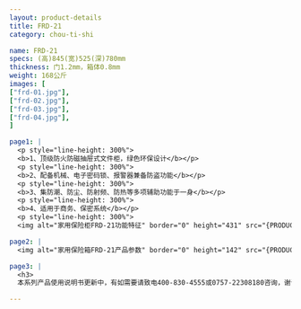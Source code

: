 ```yaml
---
layout: product-details
title: FRD-21
category: chou-ti-shi

name: FRD-21
specs: (高)845(宽)525(深)780mm
thickness: 门1.2mm，箱体0.8mm
weight: 168公斤
images: [
["frd-01.jpg"],
["frd-02.jpg"],
["frd-03.jpg"],
["frd-04.jpg"],
]

page1: |
  <p style="line-height: 300%">
  <b>1、顶级防火防磁抽屉式文件柜，绿色环保设计</b></p>
  <p style="line-height: 300%">
  <b>2、配备机械、电子密码锁、报警器兼备防盗功能</b></p>
  <p style="line-height: 300%">
  <b>3、集防潮、防尘、防射频、防热等多项辅助功能于一身</b></p>
  <p style="line-height: 300%">
  <b>4、适用于商务、保密系统</b></p>
  <p style="line-height: 300%">
  <img alt="家用保险柜FRD-21功能特征" border="0" height="431" src="{PRODUCT_IMAGES}products/frd-gn.jpg" width="333" /></p>

page2: |
  <img alt="家用保险箱FRD-21产品参数" border="0" height="142" src="{PRODUCT_IMAGES}products/frd-cpcs.jpg" width="538" />

page3: |
  <h3>
  本系列产品使用说明书更新中，有如需要请致电400-830-4555或0757-22308180咨询，谢谢！</h3>

---
```

